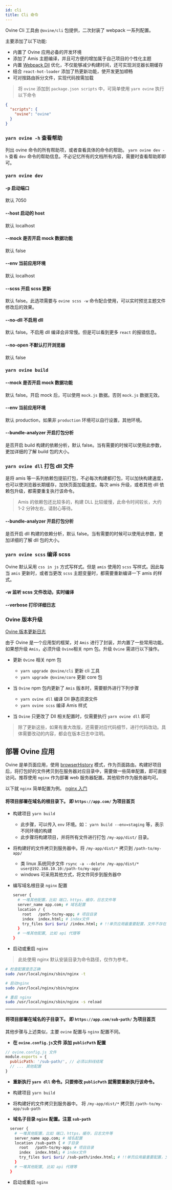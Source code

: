 ```yaml
---
id: cli
title: Cli 命令
---
```


Ovine Cli 工具由 `@ovine/cli` 包提供，二次封装了 webpack 一系列配置。

主要添加了以下功能:

- 内置了 Ovine 应用必备的开发环境
- 添加了 Amis 主题编译，并且可方便的增加属于自己项目的个性化主题
- 内置 [Webpack Dll](https://zhuanlan.zhihu.com/p/84595664) 优化，不仅能够减少构建时间，还可实现浏览器长期缓存
- 结合 `react-hot-loader` 添加了热更新功能，使开发更加顺畅
- 可对按路由拆分文件，实现代码按需加载

> 将 `ovine` 添加到 `package.json scripts` 中，可简单使用 `yarn ovine` 执行以下命令

```json
{
  "scripts": {
    "ovine": "ovine"
  }
}
```

### `yarn ovine -h` 查看帮助

列出 ovine 命令的所有帮助项，或者查看具体的命令的帮助。 `yarn ovine dev -h` 查看 `dev` 命令的帮助信息。不必记忆所有的文档所有内容，需要时查看帮助即即可。

### `yarn ovine dev`

#### -p 启动端口

默认 7050

#### --host 启动的 host

默认 localhost

#### --mock 是否开启 mock 数据功能

默认 false

#### --env 当前应用环境

默认 localhost

#### --scss 开启 scss 更新

默认 false。此选项需要与 `ovine scss -w` 命令配合使用，可以实时预览主题文件修改后的效果。

#### --no-dll 不启用 dll

默认 false。不启用 dll 编译会非常慢。但是可以看到更多 `react` 的报错信息。

#### --no-open 不默认打开浏览器

默认 false

### `yarn ovine build`

#### --mock 是否开启 mock 数据功能

默认 false。开启 mock 后，可以使用 `mock.js` 数据。否则 `mock.js` 数据无效。

#### --env 当前应用环境

默认 production，如果非 `production` 环境可以自行设置，其他环境。

#### --bundle-analyzer 开启打包分析

是否开启 build 构建的依赖分析，默认 false。当有需要的时候可以使用此参数，更加详细的了解 build 包的大小。

### `yarn ovine dll` 打包 dll 文件

是将 amis 等一系列依赖包提前打包，不必每次构建都打包，可以加快构建速度，也可以使浏览器长期缓存，加快页面加载速度。每次 amis 升级，或者其他 dll 依赖包升级，都需要重复执行该命令。

> Amis 的依赖包还比较多的，构建 DLL 比较缓慢，此命令时间较长，大约 1-2 分钟左右，请耐心等待。

#### --bundle-analyzer 开启打包分析

是否开启 dll 构建的依赖分析，默认 false。当有需要的时候可以使用此参数，更加详细的了解 dll 包的大小。

### `yarn ovine scss` 编译 scss

Ovine 默认采用 `css in js` 方式写样式。但是 `amis` 使用的 `scss` 写样式。因此每当 `amis` 更新时，或者当更改 `scss` 主题变量时，都需要重新编译一下 amis 的样式。

#### -w 监听 scss 文件改动，实时编译

#### --verbose 打印详细日志

### Ovine 版本升级

[Ovine 版本更新日志](/org/blog/changelog/)

由于 Ovine 是一个应用型的框架，对 `Amis` 进行了封装，并内置了一些常用功能。如果想升级 `Amis`，必须升级 `Ovine`相关 npm 包。升级 `Ovine` 需进行以下操作。

- 更新 `Ovine` 相关 npm 包

  - `yarn upgrade @ovine/cli` 更新 cli 工具
  - `yarn upgrade @ovine/core` 更新 core 包

- 当 `Ovine` npm 包内更新了 `Amis` 版本时，需要额外进行下列步骤

  - `yarn ovine dll` 编译 Dll 静态资源文件
  - `yarn ovine scss` 编译 Amis 样式

- 当 `Ovine` 只更改了 Dll 相关配置时，仅需要执行 `yarn ovine dll` 即可

> 除了更新这些，如果有重大改版，还需要对应代码细节，进行代码改动。具体需要改动的内容，都会在版本日志中注明。

## 部署 Ovine 应用

Ovine 是单页面应用，使用 [browserHistory](https://blog.csdn.net/wangweiren_get/article/details/96423020) 模式，作为页面路由。构建好项目后，将打包好的文件拷贝到在服务器对应目录中，需要做一些简单配置，即可直接访问。推荐使用 `nginx` 作为部署 web 服务器配置。其他软件作为服务器均可。

以下就 `nginx` 简单配置为例。 [nginx 入门](https://zhuanlan.zhihu.com/p/33418520)

#### 将项目部署在域名的根目录下。 即 `https://app.com/` 为项目首页

- 构建项目 `yarn build`

  - 此步骤，可以传入 `env` 环境。如： `yarn build --env=staging` 等，表示不同环境的构建
  - 此步骤将构建项目，并将所有文件进行打包 `/my-app/dist/` 目录。

- 将构建好的文件拷贝到服务器中。将 `/my-app/dist/*` 拷贝到 `/path-to/my-app/`

  - 类 linux 系统同步文件 `rsync -a --delete /my-app/dist/* user@192.168.10.10:/path-to/my-app/`
  - windows 可采用其他方式，将文件同步到服务器中

- 编写域名根目录 `nginx` 配置

  ```bash
  server {
    # 一堆其他配置，比如 端口，https，缓存，日志文件等
    server_name app.com; # 域名配置
    location / {
      root   /path-to/my-app; # 项目目录
      index  index.html; # index文件
      try_files $uri $uri/ /index.html; # !!单页应用最重要配置，文件不存在，回退到 index.html
    }
    # 一堆其他配置, 比如 api 代理等
  }
  ```

- 启动或重启 `nginx`

> 此处使用 nginx 默认安装目录为命令路径，仅作为参考。

```bash
# 检查配置是否正确
sudo /usr/local/nginx/sbin/nginx -t

# 启动nginx
sudo /usr/local/nginx/sbin/nginx

# 重启 nginx
sudo /usr/local/nginx/sbin/nginx -s reload
```

---

#### 将项目部署在域名的子目录下。 即 `https://app.com/sub-path/` 为项目首页

其他步骤与上述类似，主要 `ovine` 配置与 `nginx` 配置不同。

- **在 `ovine.config.js`文件 添加 `publicPath` 配置**

```js
// ovine.config.js 文件
module.exports = {
  publicPath: '/sub-path/', // 必须以斜线结尾
  // ... 其他配置
}
```

- **重新执行 `yarn dll` 命令。只要修改 `publicPath` 就需要重新执行该命令。**

- 构建项目 `yarn build`

- 将构建好的文件拷贝到服务器中。 将 `/my-app/dist/*` 拷贝到 `/path-to/my-app/sub-path`

- **域名子目录 `nginx` 配置。注意 `sub-path`**

```bash
  server {
    # 一堆其他配置，比如 端口，https，缓存，日志文件等
    server_name app.com; # 域名配置
    location /sub-path { # 子目录
      root   /path-to/my-app; # 项目目录
      index  index.html; # index文件
      try_files $uri $uri/ /sub-path/index.html; # !!单页应用最重要配置，文件不存在，回退到 sub-path/index.html
    }
    # 一堆其他配置, 比如 api 代理等
  }

```

- 启动或重启 `nginx`

